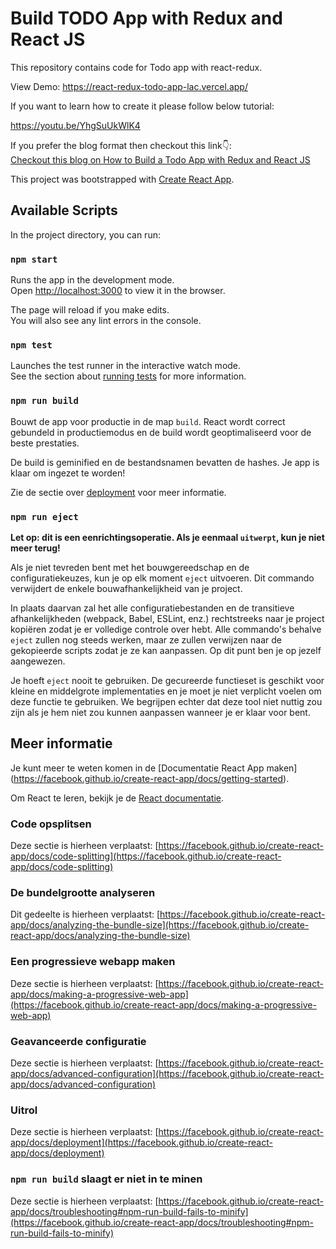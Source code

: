 # Build TODO App with Redux and React JS

This repository contains code for Todo app with react-redux.

View Demo:
https://react-redux-todo-app-lac.vercel.app/

If you want to learn how to create it please follow below tutorial:

https://youtu.be/YhgSuUkWlK4

If you prefer the blog format then checkout this link👇: <br />
<a href="https://devdreaming.com/videos/build-stunning-portfolio-website-react-js-framer-motion#code-links" target="_blank">Checkout this blog on How to Build a Todo App with Redux and React JS</a> <br />


This project was bootstrapped with [Create React App](https://github.com/facebook/create-react-app).

## Available Scripts

In the project directory, you can run:

### `npm start`

Runs the app in the development mode.\
Open [http://localhost:3000](http://localhost:3000) to view it in the browser.

The page will reload if you make edits.\
You will also see any lint errors in the console.

### `npm test`

Launches the test runner in the interactive watch mode.\
See the section about [running tests](https://facebook.github.io/create-react-app/docs/running-tests) for more information.

### `npm run build`

Bouwt de app voor productie in de map `build`.
React wordt correct gebundeld in productiemodus en de build wordt geoptimaliseerd voor de beste prestaties.

De build is geminified en de bestandsnamen bevatten de hashes.
Je app is klaar om ingezet te worden!

Zie de sectie over [deployment](https://facebook.github.io/create-react-app/docs/deployment) voor meer informatie.

### `npm run eject`

**Let op: dit is een eenrichtingsoperatie. Als je eenmaal `uitwerpt`, kun je niet meer terug!**

Als je niet tevreden bent met het bouwgereedschap en de configuratiekeuzes, kun je op elk moment `eject` uitvoeren. Dit commando verwijdert de enkele bouwafhankelijkheid van je project.

In plaats daarvan zal het alle configuratiebestanden en de transitieve afhankelijkheden (webpack, Babel, ESLint, enz.) rechtstreeks naar je project kopiëren zodat je er volledige controle over hebt. Alle commando's behalve `eject` zullen nog steeds werken, maar ze zullen verwijzen naar de gekopieerde scripts zodat je ze kan aanpassen. Op dit punt ben je op jezelf aangewezen.

Je hoeft `eject` nooit te gebruiken. De gecureerde functieset is geschikt voor kleine en middelgrote implementaties en je moet je niet verplicht voelen om deze functie te gebruiken. We begrijpen echter dat deze tool niet nuttig zou zijn als je hem niet zou kunnen aanpassen wanneer je er klaar voor bent.

## Meer informatie

Je kunt meer te weten komen in de [Documentatie React App maken] (https://facebook.github.io/create-react-app/docs/getting-started).

Om React te leren, bekijk je de [React documentatie](https://reactjs.org/).

### Code opsplitsen

Deze sectie is hierheen verplaatst: [https://facebook.github.io/create-react-app/docs/code-splitting](https://facebook.github.io/create-react-app/docs/code-splitting)

### De bundelgrootte analyseren

Dit gedeelte is hierheen verplaatst: [https://facebook.github.io/create-react-app/docs/analyzing-the-bundle-size](https://facebook.github.io/create-react-app/docs/analyzing-the-bundle-size)

### Een progressieve webapp maken

Deze sectie is hierheen verplaatst: [https://facebook.github.io/create-react-app/docs/making-a-progressive-web-app](https://facebook.github.io/create-react-app/docs/making-a-progressive-web-app)

### Geavanceerde configuratie

Deze sectie is hierheen verplaatst: [https://facebook.github.io/create-react-app/docs/advanced-configuration](https://facebook.github.io/create-react-app/docs/advanced-configuration)

### Uitrol

Deze sectie is hierheen verplaatst: [https://facebook.github.io/create-react-app/docs/deployment](https://facebook.github.io/create-react-app/docs/deployment)

### `npm run build` slaagt er niet in te minen

Deze sectie is hierheen verplaatst: [https://facebook.github.io/create-react-app/docs/troubleshooting#npm-run-build-fails-to-minify](https://facebook.github.io/create-react-app/docs/troubleshooting#npm-run-build-fails-to-minify)


